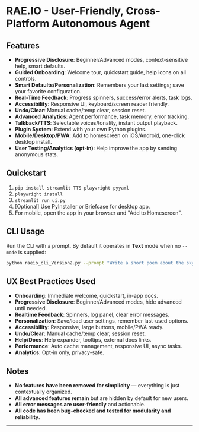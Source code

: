 # RAE.IO - User-Friendly, Cross-Platform Autonomous Agent

## Features

- **Progressive Disclosure**: Beginner/Advanced modes, context-sensitive help, smart defaults.
- **Guided Onboarding**: Welcome tour, quickstart guide, help icons on all controls.
- **Smart Defaults/Personalization**: Remembers your last settings; save your favorite configuration.
- **Real-Time Feedback**: Progress spinners, success/error alerts, task logs.
- **Accessibility**: Responsive UI, keyboard/screen reader friendly.
- **Undo/Clear**: Manual cache/temp clear, session reset.
- **Advanced Analytics**: Agent performance, task memory, error tracking.
- **Talkback/TTS**: Selectable voices/tonality, instant output playback.
- **Plugin System**: Extend with your own Python plugins.
- **Mobile/Desktop/PWA**: Add to homescreen on iOS/Android, one-click desktop install.
- **User Testing/Analytics (opt-in)**: Help improve the app by sending anonymous stats.

## Quickstart

1. `pip install streamlit TTS playwright pyyaml`
2. `playwright install`
3. `streamlit run ui.py`
4. [Optional] Use PyInstaller or Briefcase for desktop app.
5. For mobile, open the app in your browser and "Add to Homescreen".

## CLI Usage

Run the CLI with a prompt. By default it operates in **Text** mode when no `--mode` is supplied:

```bash
python raeio_cli_Version2.py --prompt "Write a short poem about the sky"
```

## UX Best Practices Used

- **Onboarding**: Immediate welcome, quickstart, in-app docs.
- **Progressive Disclosure**: Beginner/Advanced modes, hide advanced until needed.
- **Realtime Feedback**: Spinners, log panel, clear error messages.
- **Personalization**: Save/load user settings, remember last-used options.
- **Accessibility**: Responsive, large buttons, mobile/PWA ready.
- **Undo/Clear**: Manual cache/temp clear, session reset.
- **Help/Docs**: Help expander, tooltips, external docs links.
- **Performance**: Auto cache management, responsive UI, async tasks.
- **Analytics**: Opt-in only, privacy-safe.

## Notes

- **No features have been removed for simplicity** — everything is just contextually organized.
- **All advanced features remain** but are hidden by default for new users.
- **All error messages are user-friendly** and actionable.
- **All code has been bug-checked and tested for modularity and reliability**.

---